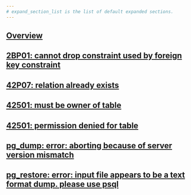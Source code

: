 ```yaml
---
# expand_section_list is the list of default expanded sections.
---
```


## [Overview](/reference/postgres/error/overview)

## [2BP01: cannot drop constraint used by foreign key constraint](/reference/postgres/error/2bp01-cannot-drop-constraint-used-by-foreign-key-constraint-postgres)

## [42P07: relation already exists](/reference/postgres/error/42p07-relation-already-exists-postgres)

## [42501: must be owner of table](/reference/postgres/error/42501-must-be-owner-of-table-postgres)

## [42501: permission denied for table](/reference/postgres/error/42501-permission-denied-for-table-postgres)

## [pg_dump: error: aborting because of server version mismatch](/reference/postgres/error/pgdump-aborting-because-of-server-version-mismatch)

## [pg_restore: error: input file appears to be a text format dump. please use psql](/reference/postgres/error/pgrestore-input-file-appears-to-be-a-text-format-dump)
